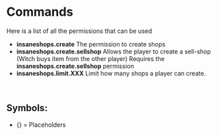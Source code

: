 # Commands
Here is a list of all the permissions that can be used
<br>

* **insaneshops.create** The permission to create shops
* **insaneshops.create.sellshop** Allows the player to create a sell-shop (Witch buys item from the other player)
  Requires the **insaneshops.create.sellshop** permission
* **insaneshops.limit.XXX** Limit how many shops a player can create.
<br>

## Symbols:
 - {} = Placeholders
